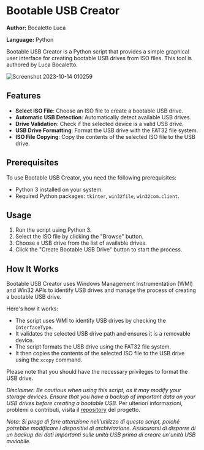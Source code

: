 # Bootable USB Creator

**Author:** Bocaletto Luca

**Language:** Python

Bootable USB Creator is a Python script that provides a simple graphical user interface for creating bootable USB drives from ISO files. This tool is authored by Luca Bocaletto.

![Screenshot 2023-10-14 010259](https://github.com/elektronoide/BootableUSB/assets/134635227/ef667f27-ef19-4b3c-b7cb-3a1a0a680a63)

## Features

- **Select ISO File**: Choose an ISO file to create a bootable USB drive.
- **Automatic USB Detection**: Automatically detect available USB drives.
- **Drive Validation**: Check if the selected device is a valid USB drive.
- **USB Drive Formatting**: Format the USB drive with the FAT32 file system.
- **ISO File Copying**: Copy the contents of the selected ISO file to the USB drive.

## Prerequisites

To use Bootable USB Creator, you need the following prerequisites:

- Python 3 installed on your system.
- Required Python packages: `tkinter`, `win32file`, `win32com.client`.

## Usage

1. Run the script using Python 3.
2. Select the ISO file by clicking the "Browse" button.
3. Choose a USB drive from the list of available drives.
4. Click the "Create Bootable USB Drive" button to start the process.

## How It Works

Bootable USB Creator uses Windows Management Instrumentation (WMI) and Win32 APIs to identify USB drives and manage the process of creating a bootable USB drive.

Here's how it works:

- The script uses WMI to identify USB drives by checking the `InterfaceType`.
- It validates the selected USB drive path and ensures it is a removable device.
- The script formats the USB drive using the FAT32 file system.
- It then copies the contents of the selected ISO file to the USB drive using the `xcopy` command.

Please note that you should have the necessary privileges to format the USB drive.

*Disclaimer: Be cautious when using this script, as it may modify your storage devices. Ensure that you have a backup of important data on your USB drives before creating a bootable USB.*
Per ulteriori informazioni, problemi o contributi, visita il [repository](https://github.com/elektronoide/bootable-usb-creator) del progetto.

*Nota: Si prega di fare attenzione nell'utilizzo di questo script, poiché potrebbe modificare i dispositivi di archiviazione. Assicurarsi di disporre di un backup dei dati importanti sulle unità USB prima di creare un'unità USB avviabile.*
